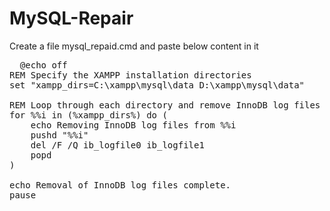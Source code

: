 # MySQL-Repair
Create a file mysql_repaid.cmd and paste below content in it
<pre>
  @echo off
REM Specify the XAMPP installation directories
set "xampp_dirs=C:\xampp\mysql\data D:\xampp\mysql\data"

REM Loop through each directory and remove InnoDB log files
for %%i in (%xampp_dirs%) do (
    echo Removing InnoDB log files from %%i
    pushd "%%i"
    del /F /Q ib_logfile0 ib_logfile1
    popd
)

echo Removal of InnoDB log files complete.
pause

</pre>
